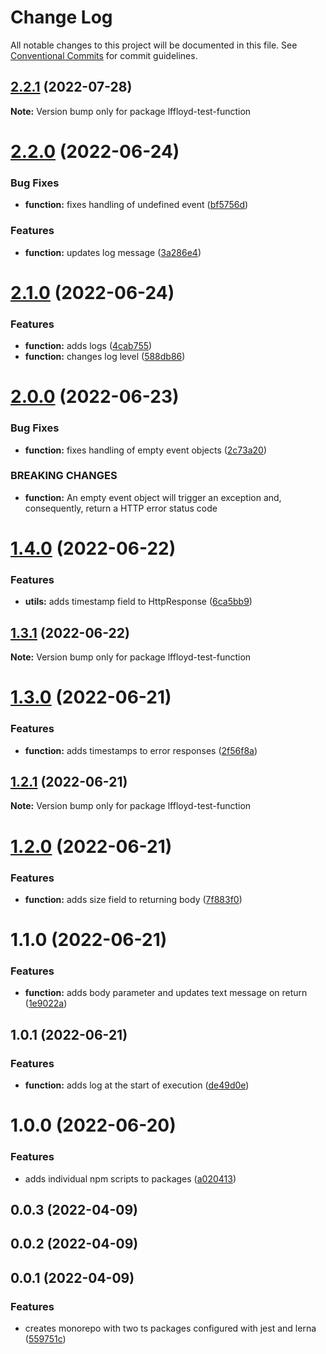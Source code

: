 # Change Log

All notable changes to this project will be documented in this file.
See [Conventional Commits](https://conventionalcommits.org) for commit guidelines.

## [2.2.1](https://github.com/lffloyd/lerna-test/compare/lffloyd-test-function@2.2.0...lffloyd-test-function@2.2.1) (2022-07-28)

**Note:** Version bump only for package lffloyd-test-function





# [2.2.0](https://github.com/lffloyd/lerna-test/compare/lffloyd-test-function@2.1.0...lffloyd-test-function@2.2.0) (2022-06-24)


### Bug Fixes

* **function:** fixes handling of undefined event ([bf5756d](https://github.com/lffloyd/lerna-test/commit/bf5756d72506f064f22ec77550a6e439e11564f3))


### Features

* **function:** updates log message ([3a286e4](https://github.com/lffloyd/lerna-test/commit/3a286e440b06a4025069ee1172762115f66eb3da))





# [2.1.0](https://github.com/lffloyd/lerna-test/compare/lffloyd-test-function@2.0.0...lffloyd-test-function@2.1.0) (2022-06-24)


### Features

* **function:** adds logs ([4cab755](https://github.com/lffloyd/lerna-test/commit/4cab755f26bb7609d53d93777bf07ae1b44dc463))
* **function:** changes log level ([588db86](https://github.com/lffloyd/lerna-test/commit/588db861f7aa9fd8c6521b16873cfa252df50808))





# [2.0.0](https://github.com/lffloyd/lerna-test/compare/lffloyd-test-function@1.4.0...lffloyd-test-function@2.0.0) (2022-06-23)


### Bug Fixes

* **function:** fixes handling of empty event objects ([2c73a20](https://github.com/lffloyd/lerna-test/commit/2c73a2027ac90597446d17a7cd1cab6d56e27df3))


### BREAKING CHANGES

* **function:** An empty event object will trigger an exception and, consequently, return a HTTP
error status code





# [1.4.0](https://github.com/lffloyd/lerna-test/compare/lffloyd-test-function@1.3.1...lffloyd-test-function@1.4.0) (2022-06-22)


### Features

* **utils:** adds timestamp field to HttpResponse ([6ca5bb9](https://github.com/lffloyd/lerna-test/commit/6ca5bb93f37948e7aae1aa162755b822d85f230a))





## [1.3.1](https://github.com/lffloyd/lerna-test/compare/lffloyd-test-function@1.3.0...lffloyd-test-function@1.3.1) (2022-06-22)

**Note:** Version bump only for package lffloyd-test-function





# [1.3.0](https://github.com/lffloyd/lerna-test/compare/lffloyd-test-function@1.2.1...lffloyd-test-function@1.3.0) (2022-06-21)


### Features

* **function:** adds timestamps to error responses ([2f56f8a](https://github.com/lffloyd/lerna-test/commit/2f56f8adbd006564c695ab9db10a26875576472d))





## [1.2.1](https://github.com/lffloyd/lerna-test/compare/lffloyd-test-function@1.2.0...lffloyd-test-function@1.2.1) (2022-06-21)

**Note:** Version bump only for package lffloyd-test-function





# [1.2.0](https://github.com/lffloyd/lerna-test/compare/lffloyd-test-function@1.1.0...lffloyd-test-function@1.2.0) (2022-06-21)


### Features

* **function:** adds size field to returning body ([7f883f0](https://github.com/lffloyd/lerna-test/commit/7f883f0e35d438e94eba2f7a697d803fecba7df9))





# 1.1.0 (2022-06-21)


### Features

* **function:** adds body parameter and updates text message on return ([1e9022a](https://github.com/lffloyd/lerna-test/commit/1e9022a32a6a09ef68cd5531ae4b879761acacce))



## 1.0.1 (2022-06-21)


### Features

* **function:** adds log at the start of execution ([de49d0e](https://github.com/lffloyd/lerna-test/commit/de49d0ee6a1aa9d1d0a1c6a69367f58e7f4e2b88))



# 1.0.0 (2022-06-20)


### Features

* adds individual npm scripts to packages ([a020413](https://github.com/lffloyd/lerna-test/commit/a020413d43a5a8f4e669e7dec703c9cbdbbbb9b3))



## 0.0.3 (2022-04-09)



## 0.0.2 (2022-04-09)



## 0.0.1 (2022-04-09)


### Features

* creates monorepo with two ts packages configured with jest and lerna ([559751c](https://github.com/lffloyd/lerna-test/commit/559751cdae6d9ddadc8400e0248551bc4e988065))
